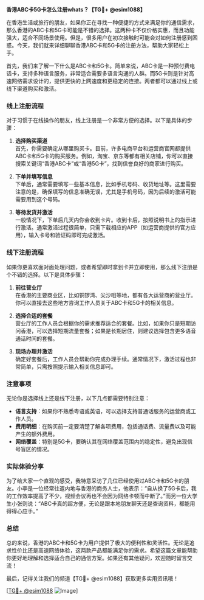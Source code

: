 **香港ABC卡5G卡怎么注册whats？【TG💪+ @esim1088】**

在香港生活或旅行的朋友，如果你正在寻找一种便捷的方式来满足你的通信需求，那么香港的ABC卡和5G卡可能是不错的选择。这两种卡不仅价格实惠，而且功能强大，适合不同场景使用。但是，很多用户在初次接触时可能会对如何注册感到困惑。今天，我们就来详细聊聊香港ABC卡和5G卡的注册方法，帮助大家轻松上手。

首先，我们来了解一下什么是ABC卡和5G卡。简单来说，ABC卡是一种预付费电话卡，支持多种语言服务，非常适合需要多语言沟通的人群。而5G卡则是针对高速网络需求设计的，提供更快的上网速度和更稳定的连接。两者都可以通过线上或线下渠道购买和激活。

### **线上注册流程**

对于习惯于在线操作的朋友，线上注册是一个非常方便的选择。以下是具体的步骤：

1. **选择购买渠道**  
   首先，你需要确定从哪里购买卡。目前，许多电商平台和运营商官网都提供ABC卡和5G卡的购买服务。例如，淘宝、京东等都有相关店铺，你可以直接搜索关键词“香港ABC卡”或“香港5G卡”，找到信誉良好的商家进行购买。

2. **下单并填写信息**  
   下单后，通常需要填写一些基本信息，比如手机号码、收货地址等。这里需要注意的是，确保填写的信息准确无误，尤其是手机号码，因为后续的激活可能需要用到这个号码。

3. **等待发货并激活**  
   一般情况下，下单后几天内你会收到卡片。收到卡后，按照说明书上的指示进行激活。通常激活过程很简单，只需下载相应的APP（如运营商提供的官方应用），输入卡号和验证码即可完成激活。

### **线下注册流程**

如果你更喜欢面对面处理问题，或者希望即时拿到卡并立即使用，那么线下注册是个不错的选择。以下是具体步骤：

1. **前往营业厅**  
   在香港的主要商业区，比如铜锣湾、尖沙咀等地，都有各大运营商的营业厅。你可以直接去这些地方咨询工作人员关于ABC卡和5G卡的相关信息。

2. **选择合适的套餐**  
   营业厅的工作人员会根据你的需求推荐适合的套餐。比如，如果你只是短期访问香港，可以选择短期流量套餐；如果是长期居住，则建议选择包含更多语音通话时间的套餐。

3. **现场办理并激活**  
   确定好套餐后，工作人员会帮助你完成办理手续。通常情况下，激活过程也非常简单，只需按照提示输入相关信息即可。

### **注意事项**

无论你是选择线上还是线下注册，以下几点都需要特别注意：

- **语言支持**：如果你不熟悉粤语或英语，可以选择支持普通话服务的运营商或工作人员。
- **费用明细**：在购买前一定要清楚了解各项费用，包括通话费、流量费以及可能产生的额外费用。
- **网络覆盖**：特别是5G卡，要确认其在网络覆盖范围内的稳定性，避免出现信号盲区的情况。

### **实际体验分享**

为了给大家一个直观的感受，我特意采访了几位已经使用过ABC卡和5G卡的朋友。小李是一位经常往返内地与香港的商务人士，他表示：“自从换了5G卡后，我的工作效率提高了不少，视频会议再也不会因为网络卡顿而中断了。”而另一位大学生小张则说：“ABC卡真的超方便，无论是跟本地朋友聊天还是查询资料，都能用得得心应手。”

### **总结**

总的来说，香港的ABC卡和5G卡为用户提供了极大的便利性和灵活性。无论是追求性价比还是高速网络体验，这两款产品都能满足你的需求。希望这篇文章能帮助你更好地理解和选择适合自己的通信方案。如果还有其他疑问，欢迎随时留言交流！

最后，记得关注我们的频道【TG💪+ @esim1088】获取更多实用资讯哦！  

[[TG💪+ @esim1088](https://t.me/s/esim1088) ![Image](https://i.postimg.cc/4NQfJmqS/Snipaste-2025-05-13-00-14-12.png)]